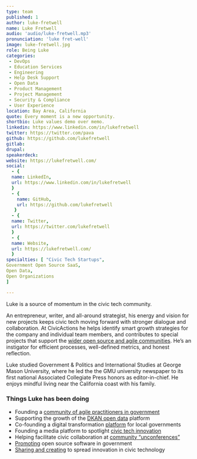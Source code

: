 ```yaml
---
type: team
published: 1
author: luke-fretwell
name: Luke Fretwell
audio: 'audio/luke-fretwell.mp3'
pronunciation: 'luke fret-well'
image: luke-fretwell.jpg
role: Being Luke
categories:
 - DevOps
 - Education Services
 - Engineering
 - Help Desk Support
 - Open Data
 - Product Management
 - Project Management
 - Security & Compliance
 - User Experience
location: Bay Area, California
quote: Every moment is a new opportunity.
shortbio: Luke values demo over memo.
linkedin: https://www.linkedin.com/in/lukefretwell
twitter: https://twitter.com/pava
github: https://github.com/lukefretwell
gitlab: 
drupal: 
speakerdeck: 
website: https://lukefretwell.com/
social: 
  - {
  name: LinkedIn,
  url: https://www.linkedin.com/in/lukefretwell
  }
  - {
    name: GitHub,
    url: https://github.com/lukefretwell
   }
  - {
  name: Twitter,
  url: https://twitter.com/lukefretwell
  }
  - {
  name: Website,
  url: https://lukefretwell.com/
  }
specialties: [ "Civic Tech Startups",
Government Open Source SaaS,
Open Data,
Open Organizations
]

---
```

Luke is a source of momentum in the civic tech community. 

An entrepreneur, writer, and all-around strategist, his energy and vision for new projects keeps civic tech moving forward with stronger dialogue and collaboration. At CivicActions he helps identify smart growth strategies for the company and individual team members, and contributes to special projects that support the [wider open source and agile communities](https://civicactions.com/communities/). He’s an instigator for efficient processes, well-defined metrics, and honest reflection.

Luke studied Government & Politics and International Studies at George Mason University, where he led the the GMU university newspaper to its first national Associated Collegiate Press honors as editor-in-chief. He enjoys mindful living near the California coast with his family.




### Things Luke has been doing
* Founding a [community of agile practitioners in government](https://www.agilegovleaders.org/)
* Supporting the growth of the [DKAN open data](https://getdkan.org/about/) platform
* Co-founding a digital transformation [platform](https://proudcity.com/) for local governments
* Founding a media platform to spotlight [civic tech innovation](https://govfresh.com/)
* Helping facilitate civic collaboration at [community “unconferences”](http://citycamp.com/)
* [Promoting](http://opensourceforamerica.org/) open source software in government
* [Sharing and creating](http://lukefretwell.com/) to spread innovation in civic technology



